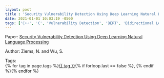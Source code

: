 ```yaml
---
layout: post
title : 'Security Vulnerability Detection Using Deep Learning Natural Language Processing'
date: 2021-01-01 10:03:19 -0500
tags: ['C++', 'C', 'Vulnerability Detection', 'BERT', 'Bidirectional Long Short Term Memory', 'Long Short Term Memory', 'Tokenizer']
---
```

Paper: [Security Vulnerability Detection Using Deep Learning Natural Language Processing](https://ieeexplore.ieee.org/stamp/stamp.jsp?arnumber=9484500)

Author: Ziems, N. and Wu, S.




 Tags:  
        <span>{% for tag in page.tags %}<a href="/tags/#{{ tag | slugify }}">{{ tag }}</a>{% if forloop.last == false %}, {% endif %}{% endfor %}</span>
